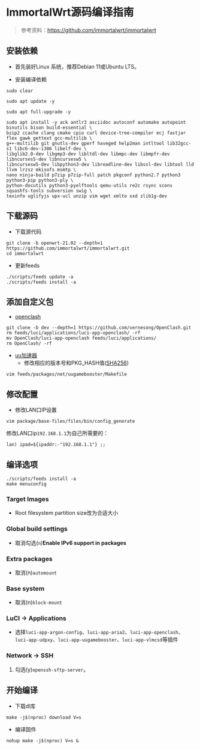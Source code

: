 # ImmortalWrt源码编译指南

> 参考资料：<https://github.com/immortalwrt/immortalwrt>

## 安装依赖

+ 首先装好Linux 系统，推荐Debian 11或Ubuntu LTS。

+ 安装编译依赖

```shell
sudo clear
```

```shell
sudo apt update -y
```

```shell
sudo apt full-upgrade -y
```

```shell
sudo apt install -y ack antlr3 asciidoc autoconf automake autopoint binutils bison build-essential \
bzip2 ccache clang cmake cpio curl device-tree-compiler ecj fastjar flex gawk gettext gcc-multilib \
g++-multilib git gnutls-dev gperf haveged help2man intltool lib32gcc-s1 libc6-dev-i386 libelf-dev \
libglib2.0-dev libgmp3-dev libltdl-dev libmpc-dev libmpfr-dev libncurses5-dev libncursesw5 \
libncursesw5-dev libpython3-dev libreadline-dev libssl-dev libtool lld llvm lrzsz mkisofs msmtp \
nano ninja-build p7zip p7zip-full patch pkgconf python2.7 python3 python3-pip python3-ply \
python-docutils python3-pyelftools qemu-utils re2c rsync scons squashfs-tools subversion swig \
texinfo uglifyjs upx-ucl unzip vim wget xmlto xxd zlib1g-dev
```

## 下载源码

+ 下载源代码

```shell
git clone -b openwrt-21.02 --depth=1 https://github.com/immortalwrt/immortalwrt.git
cd immortalwrt
```

+ 更新feeds

```shell
./scripts/feeds update -a
./scripts/feeds install -a
```

## 添加自定义包

+ [openclash](https://github.com/vernesong/OpenClash)

```shell
git clone -b dev --depth=1 https://github.com/vernesong/OpenClash.git
rm feeds/luci/applications/luci-app-openclash/ -rf
mv OpenClash/luci-app-openclash feeds/luci/applications/
rm OpenClash/ -rf
```

+ [uu加速器](http://router.uu.163.com/api/plugin?type=openwrt-x86_64)
  + 修改相应的版本号和PKG_HASH值([SHA256](https://emn178.github.io/online-tools/sha256_checksum.html))

```shell
vim feeds/packages/net/uugamebooster/Makefile
```

## 修改配置

+ 修改LAN口IP设置

```shell
vim package/base-files/files/bin/config_generate
```

修改LAN口ip```192.168.1.1```为自己所需要的：

```shell
lan) ipad=${ipaddr:-"192.168.1.1"} ;;
```

## 编译选项

```shell
./scripts/feeds install -a
make menuconfig
```

### Target Images

+ Root filesystem partition size改为合适大小

### Global build settings

+ 取消勾选(```n```)**Enable IPv6 support in packages**

### Extra packages

+ 取消(n)```automount```

### Base system

+ 取消(n)```block-mount```

### LuCI -> Applications

+ 选择```luci-app-argon-config```、```luci-app-aria2```、```luci-app-openclash```、```luci-app-udpxy```、```luci-app-uugamebooster```、```luci-app-vlmcsd```等插件

### Network -> SSH

1. 勾选(y)```openssh-sftp-server```。

## 开始编译

+ 下载dl库

```shell
make -j$(nproc) download V=s
```

+ 编译固件

```shell
nohup make -j$(nproc) V=s &
```
